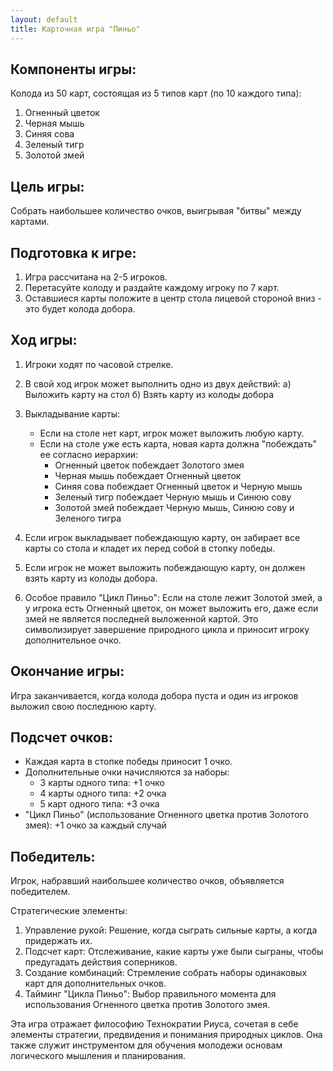 ```yaml
---
layout: default
title: Карточная игра "Пиньо"
---
```


## Компоненты игры:
Колода из 50 карт, состоящая из 5 типов карт (по 10 каждого типа):
1. Огненный цветок
2. Черная мышь
3. Синяя сова
4. Зеленый тигр
5. Золотой змей

## Цель игры:
Собрать наибольшее количество очков, выигрывая "битвы" между картами.

## Подготовка к игре:
1. Игра рассчитана на 2-5 игроков.
2. Перетасуйте колоду и раздайте каждому игроку по 7 карт.
3. Оставшиеся карты положите в центр стола лицевой стороной вниз - это будет колода добора.

## Ход игры:
1. Игроки ходят по часовой стрелке.
2. В свой ход игрок может выполнить одно из двух действий:
   а) Выложить карту на стол
   б) Взять карту из колоды добора

3. Выкладывание карты:
    - Если на столе нет карт, игрок может выложить любую карту.
    - Если на столе уже есть карта, новая карта должна "побеждать" ее согласно иерархии:
        * Огненный цветок побеждает Золотого змея
        * Черная мышь побеждает Огненный цветок
        * Синяя сова побеждает Огненный цветок и Черную мышь
        * Зеленый тигр побеждает Черную мышь и Синюю сову
        * Золотой змей побеждает Черную мышь, Синюю сову и Зеленого тигра

4. Если игрок выкладывает побеждающую карту, он забирает все карты со стола и кладет их перед собой в стопку победы.

5. Если игрок не может выложить побеждающую карту, он должен взять карту из колоды добора.

6. Особое правило "Цикл Пиньо": Если на столе лежит Золотой змей, а у игрока есть Огненный цветок, он может выложить его, даже если змей не является последней выложенной картой. Это символизирует завершение природного цикла и приносит игроку дополнительное очко.

## Окончание игры:
Игра заканчивается, когда колода добора пуста и один из игроков выложил свою последнюю карту.

## Подсчет очков:
- Каждая карта в стопке победы приносит 1 очко.
- Дополнительные очки начисляются за наборы:
    * 3 карты одного типа: +1 очко
    * 4 карты одного типа: +2 очка
    * 5 карт одного типа: +3 очка
- "Цикл Пиньо" (использование Огненного цветка против Золотого змея): +1 очко за каждый случай

## Победитель:
Игрок, набравший наибольшее количество очков, объявляется победителем.

Стратегические элементы:
1. Управление рукой: Решение, когда сыграть сильные карты, а когда придержать их.
2. Подсчет карт: Отслеживание, какие карты уже были сыграны, чтобы предугадать действия соперников.
3. Создание комбинаций: Стремление собрать наборы одинаковых карт для дополнительных очков.
4. Тайминг "Цикла Пиньо": Выбор правильного момента для использования Огненного цветка против Золотого змея.

Эта игра отражает философию Технократии Риуса, сочетая в себе элементы стратегии, предвидения и понимания природных циклов. Она также служит инструментом для обучения молодежи основам логического мышления и планирования.

